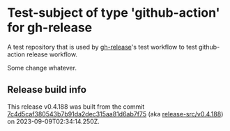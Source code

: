 # Test-subject of type 'github-action' for gh-release

A test repository that is used by [gh-release](https://github.com/kattecon/gh-release)'s test workflow to test github-action release workflow.

Some change whatever.


## Release build info

This release v0.4.188 was built from the commit [7c4d5caf380543b7b91da2dec315aa81d6ab7f75](https://github.com/kattecon/gh-release-test-ga/tree/7c4d5caf380543b7b91da2dec315aa81d6ab7f75) (aka [release-src/v0.4.188](https://github.com/kattecon/gh-release-test-ga/tree/release-src/v0.4.188)) on 2023-09-09T02:34:14.250Z.
        